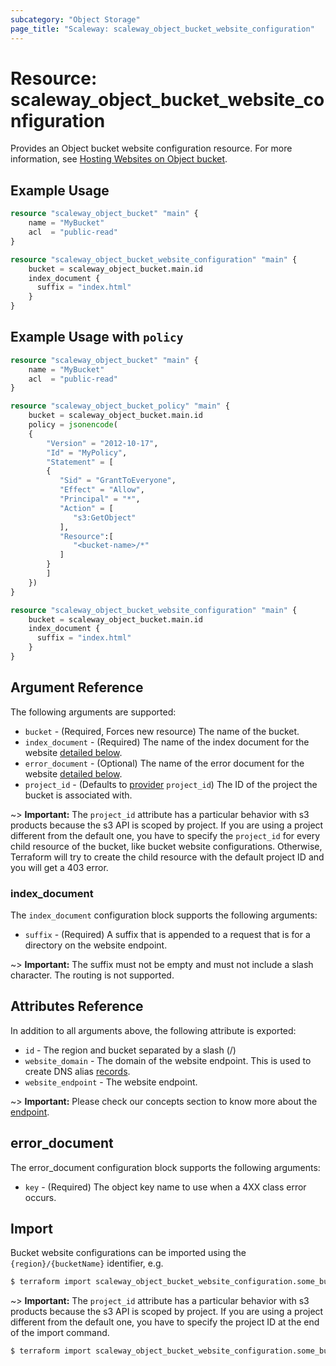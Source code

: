 ```yaml
---
subcategory: "Object Storage"
page_title: "Scaleway: scaleway_object_bucket_website_configuration"
---
```


# Resource: scaleway_object_bucket_website_configuration

Provides an Object bucket website configuration resource.
For more information, see [Hosting Websites on Object bucket](https://www.scaleway.com/en/docs/storage/object/how-to/use-bucket-website/).

## Example Usage

```terraform
resource "scaleway_object_bucket" "main" {
    name = "MyBucket"
    acl  = "public-read"
}

resource "scaleway_object_bucket_website_configuration" "main" {
    bucket = scaleway_object_bucket.main.id
    index_document {
      suffix = "index.html"
    }
}
```

## Example Usage with `policy`

```terraform
resource "scaleway_object_bucket" "main" {
    name = "MyBucket"
    acl  = "public-read"
}

resource "scaleway_object_bucket_policy" "main" {
    bucket = scaleway_object_bucket.main.id
    policy = jsonencode(
    {
        "Version" = "2012-10-17",
        "Id" = "MyPolicy",
        "Statement" = [
        {
           "Sid" = "GrantToEveryone",
           "Effect" = "Allow",
           "Principal" = "*",
           "Action" = [
              "s3:GetObject"
           ],
           "Resource":[
              "<bucket-name>/*"
           ]
        }
        ]
    })
}

resource "scaleway_object_bucket_website_configuration" "main" {
    bucket = scaleway_object_bucket.main.id
    index_document {
      suffix = "index.html"
    }
}
```

## Argument Reference

The following arguments are supported:

* `bucket` - (Required, Forces new resource) The name of the bucket.
* `index_document` - (Required) The name of the index document for the website [detailed below](#index_document).
* `error_document` - (Optional) The name of the error document for the website [detailed below](#error_document).
* `project_id` - (Defaults to [provider](../index.md#arguments-reference) `project_id`) The ID of the project the bucket is associated with.

~> **Important:** The `project_id` attribute has a particular behavior with s3 products because the s3 API is scoped by project.
If you are using a project different from the default one, you have to specify the `project_id` for every child resource of the bucket,
like bucket website configurations. Otherwise, Terraform will try to create the child resource with the default project ID and you will get a 403 error.

### index_document

The `index_document` configuration block supports the following arguments:

* `suffix` - (Required) A suffix that is appended to a request that is for a directory on the website endpoint.

~> **Important:** The suffix must not be empty and must not include a slash character. The routing is not supported.

## Attributes Reference

In addition to all arguments above, the following attribute is exported:

* `id` - The region and bucket separated by a slash (/)
* `website_domain` - The domain of the website endpoint. This is used to create DNS alias [records](https://www.scaleway.com/en/docs/network/domains-and-dns/how-to/manage-dns-records/).
* `website_endpoint` - The website endpoint.

~> **Important:** Please check our concepts section to know more about the [endpoint](https://www.scaleway.com/en/docs/storage/object/concepts/#endpoint).

## error_document

The error_document configuration block supports the following arguments:

* `key` - (Required) The object key name to use when a 4XX class error occurs.

## Import

Bucket website configurations can be imported using the `{region}/{bucketName}` identifier, e.g.

```bash
$ terraform import scaleway_object_bucket_website_configuration.some_bucket fr-par/some-bucket
```

~> **Important:** The `project_id` attribute has a particular behavior with s3 products because the s3 API is scoped by project.
If you are using a project different from the default one, you have to specify the project ID at the end of the import command.

```bash
$ terraform import scaleway_object_bucket_website_configuration.some_bucket fr-par/some-bucket@xxxxxxx-xxxx-xxxx-xxxx-xxxxxxxxx
```
